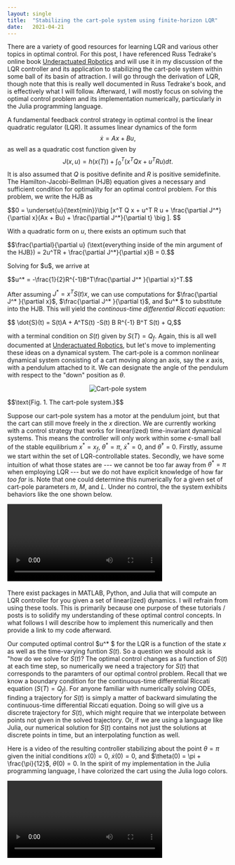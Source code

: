 ```yaml
---
layout: single
title:  "Stabilizing the cart-pole system using finite-horizon LQR"
date:   2021-04-21
---
```


There are a variety of good resources for learning LQR and various other topics in optimal control. For this post, I have referenced Russ Tedrake's online book [Underactuated Robotics](http://underactuated.mit.edu/index.html) and will use it in my discussion of the LQR controller and its application to stabilizing the cart-pole system within some ball of its basin of attraction. I will go through the derivation of LQR, though note that this is really well documented in Russ Tedrake's book, and is effectively what I will follow. Afterward, I will mostly focus on solving the optimal control problem and its implementation numerically, particularly in the Julia programming language.

A fundamental feedback control strategy in optimal control is the linear quadratic regulator (LQR). It assumes linear dynamics of the form $$\dot{x} = Ax + Bu,$$ as well as a quadratic cost function given by $$J(x,u) = h(x(T)) + \int_0^T (x^TQx + u^TRu)dt.$$ It is also assumed that $Q$ is positive definite and $R$ is positive semidefinite. The Hamilton-Jacobi-Bellman (HJB) equation gives a necessary and sufficient condition for optimality for an optimal control problem. For this problem, we write the HJB as
<p> $$0 = \underset{u}{\text{min}}\big [x^T Q x + u^T R u + \frac{\partial J^*}{\partial x}(Ax + Bu) + \frac{\partial J^*}{\partial t} \big ]. $$</p>

With a quadratic form on $u$, there exists an optimum such that 
<p> $$\frac{\partial}{\partial u} (\text{everything inside of the min argument of the HJB}) = 2u^TR + \frac{\partial J^*}{\partial x}B = 0.$$</p>
Solving for $u$, we arrive at

<p>$$u^* = -\frac{1}{2}R^{-1}B^T\frac{\partial J^* }{\partial x}^T.$$</p>

After assuming $J^* = x^T S(t) x$, we can use computations for $\frac{\partial J^* }{\partial x}$, $\frac{\partial J^* }{\partial t}$, and $u^* $ to substitute into the HJB. This will yield the *continous-time differential Riccati equation*:

<p>$$ \dot{S}(t) = S(t)A + A^TS(t) -S(t) B R^{-1} B^T S(t) + Q,$$ </p>

with a terminal condition on $S(t)$ given by $S(T) = Q_f$. Again, this is all well documented at [Underactuated Robotics](http://underactuated.mit.edu/index.html), but let's move to implementing these ideas on a dynamical system. The cart-pole is a common nonlinear dynamical system consisting of a cart moving along an axis, say the $x$ axis, with a pendulum attached to it. We can designate the angle of the pendulum with respect to the "down" position as $\theta$. 

<div style="text-align: center"><img src="{{ site.baseurl }}/viewable/cartpolediagram.png" alt="Cart-pole system"></div>
<p>$$\text{Fig. 1. The cart-pole system.}$$</p>

Suppose our cart-pole system has a motor at the pendulum joint, but that the cart can still move freely in the $x$ direction. We are currently working with a control strategy that works for linear(ized) time-invariant dynamical systems. This means the controller will only work within some $\epsilon$-small ball of the stable equilibrium $x^* = x_f$, $\theta^* = \pi$, $\dot{x}^* = 0$, and $\dot{\theta}^* = 0$. Firstly, assume we start within the set of LQR-controllable states. Secondly, we have some intuition of what those states are --- we cannot be too far away from $\theta^* = \pi$ when employing LQR --- but we do not have explicit knowledge of how far *too far* is. Note that one could determine this numerically for a given set of cart-pole parameters $m$, $M$, and $L$. Under no control, the the system exhibits behaviors like the one shown below.

<div class="myvideo">
   <video  style="display:block; width:70%; height:auto;" controls>
      <source src="{{ site.baseurl }}/viewable/cartpolenocontrol.mp4" type="video/mp4" />
      <source src="{{ site.baseurl }}/viewable/cartpolenocontrol.ogv" type="video/ogg" />
      <source src="{{ site.baseurl }}/viewable/cartpolenocontrol.webm"  type="video/webm"  />
   </video>
</div>
<br>
There exist packages in MATLAB, Python, and Julia that will compute an LQR controller for you given a set of linear(ized) dynamics. I will refrain from using these tools. This is primarily because one purpose of these tutorials / posts is to solidify my understanding of these optimal control concepts. In what follows I will describe how to implement this numerically and then provide a link to my code afterward.

Our computed optimal control $u^* $ for the LQR is a function of the state $x$ as well as the time-varying funtion $S(t)$. So a question we should ask is "how do we solve for $S(t)$? The optimal control changes as a function of $S(t)$ at each time step, so numerically we need a trajectory for $S(t)$ that corresponds to the paramters of our optimal control problem. Recall that we know a boundary condition for the continuous-time differential Riccati equation ($S(T) = Q_f$). For anyone familiar with numerically solving ODEs, finding a trajectory for $S(t)$ is simply a matter of backward simulating the continuous-time differential Riccati equation. Doing so will give us a discrete trajectory for $S(t)$, which might require that we interpolate between points not given in the solved trajectory. Or, if we are using a language like Julia, our numerical solution for $S(t)$ contains not just the solutions at discrete points in time, but an interpolating function as well.


Here is a video of the resulting controller stabilizing about the point $\theta = \pi$ given the initial conditions $x(0) = 0$, $\dot{x}(0) = 0$, and $\theta(0) = \pi + \frac{\pi}{12}$, $\dot{\theta}(0) = 0$. In the spirit of my implementation in the Julia programming language, I have colorized the cart using the Julia logo colors.
<div class="myvideo">
   <video  style="display:block; width:70%; height:auto;" controls>
      <source src="{{ site.baseurl }}/viewable/cartpole.mp4" type="video/mp4" />
      <source src="{{ site.baseurl }}/viewable/cartpole.ogv" type="video/ogg" />
      <source src="{{ site.baseurl }}/viewable/cartpole.webm"  type="video/webm"  />
   </video>
</div>
